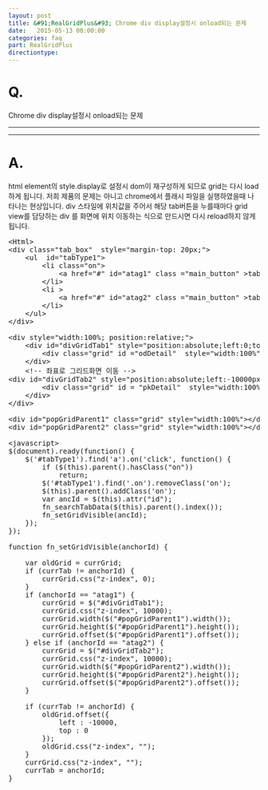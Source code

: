 ```yaml
---
layout: post
title: &#91;RealGridPlus&#93; Chrome div display설정시 onload되는 문제
date:   2015-05-13 00:00:00
categories: faq
part: RealGridPlus
directiontype: 
---
```


# Q.

Chrome div display설정시 onload되는 문제

---
***

# A.

html element의 style.display로 설정시 dom이 재구성하게 되므로 grid는 다시 load하게 됩니다.
저희 제품의 문제는 아니고 chrome에서 플래시 파일을 실행하였을때 나타나는 현상입니다.
div 스타일에 위치값을 주어서 해당 tab버튼을 누를때마다 grid view를 담당하는 div 를 화면에 위치 이동하는 식으로 만드시면 다시 reload하지 않게 됩니다.


<pre class="prettyprint">
&lt;Html&gt;
&lt;div class="tab_box"  style="margin-top: 20px;"&gt;
	&lt;ul  id="tabType1"&gt;
		&lt;li class="on"&gt;
			&lt;a href="#" id="atag1" class ="main_button" &gt;tab1&lt;/a&gt;
		&lt;/li&gt;
		&lt;li &gt;
			&lt;a href="#" id="atag2" class ="main_button" &gt;tab2&lt;/a&gt;
		&lt;/li&gt;
	&lt;/ul&gt;
&lt;/div&gt;

&lt;div style="width:100%; position:relative;"&gt;
	&lt;div id="divGridTab1" style="position:absolute;left:0;top:0px;width: 100%;height: 0px;"&gt;
		&lt;div class="grid" id ="odDetail"  style="width:100%" &gt;&lt;/div&gt;
	&lt;/div&gt;
	&lt;!-- 좌표로 그리드화면 이동 --&gt;
&lt;div id="divGridTab2" style="position:absolute;left:-10000px;top:0px;" &gt;
		&lt;div class="grid" id = "pkDetail"  style="width:100%"&gt;&lt;/div&gt;
	&lt;/div&gt;
&lt;/div&gt;

&lt;div id="popGridParent1" class="grid" style="width:100%"&gt;&lt;/div&gt;
&lt;div id="popGridParent2" class="grid" style="width:100%"&gt;&lt;/div&gt;

&lt;javascript&gt;
$(document).ready(function() {
	$('#tabType1').find('a').on('click', function() {
		if ($(this).parent().hasClass("on"))
			return;
		$('#tabType1').find('.on').removeClass('on');
		$(this).parent().addClass('on');
		var ancId = $(this).attr("id");
		fn_searchTabData($(this).parent().index());
		fn_setGridVisible(ancId);
	});
});

function fn_setGridVisible(anchorId) {

	var oldGrid = currGrid;
	if (currTab != anchorId) {
		currGrid.css("z-index", 0);
	}
	if (anchorId == "atag1") {
		currGrid = $("#divGridTab1");
		currGrid.css("z-index", 10000);
		currGrid.width($("#popGridParent1").width());
		currGrid.height($("#popGridParent1").height());
		currGrid.offset($("#popGridParent1").offset());
	} else if (anchorId == "atag2") {
		currGrid = $("#divGridTab2");
		currGrid.css("z-index", 10000);
		currGrid.width($("#popGridParent2").width());
		currGrid.height($("#popGridParent2").height());
		currGrid.offset($("#popGridParent2").offset());
	}

	if (currTab != anchorId) {
		oldGrid.offset({
			left : -10000,
			top : 0
		});
		oldGrid.css("z-index", "");
	}
	currGrid.css("z-index", "");
	currTab = anchorId;
}
</pre>

